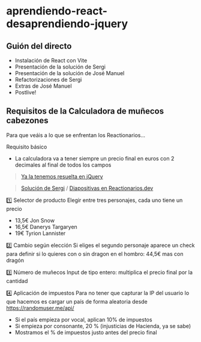 # aprendiendo-react-desaprendiendo-jquery

## Guión del directo

- Instalación de React con Vite
- Presentación de la solución de Sergi
- Presentación de la solución de José Manuel
- Refactorizaciones de Sergi
- Extras de José Manuel
- Postlive!

## Requisitos de la Calculadora de muñecos cabezones

Para que veáis a lo que se enfrentan los Reactionarios...

Requisito básico
- La calculadora va a tener siempre un precio final en euros con 2 decimales al final de todos los campos

> [Ya la tenemos resuelta en jQuery](https://codepen.io/delineas/pen/eYQXWYR?editors=0010)



> [Solución de Sergi](https://github.com/sergioedo/jquery2react-deck) / [Diapositivas en Reactionarios.dev](https://reactionarios.dev/)

1️⃣ Selector de producto
Elegir entre tres personajes, cada uno tiene un precio
- 13,5€ Jon Snow
- 16,5€ Danerys Targaryen
- 19€ Tyrion Lannister

2️⃣ Cambio según elección
Si eliges el segundo personaje aparece un check para definir si lo quieres con o sin dragon en el hombro: 44,5€ mas con dragón 

3️⃣ Número de muñecos
Input de tipo entero: multiplica el precio final por la cantidad

4️⃣ Aplicación de impuestos
Para no tener que capturar la IP del usuario lo que hacemos es cargar un país de forma aleatoria  desde https://randomuser.me/api/
- Si el país empieza por vocal, aplican 10% de impuestos
- Si empieza por consonante, 20 % (injusticias de Hacienda, ya se sabe)
- Mostramos el % de impuestos justo antes del precio final

